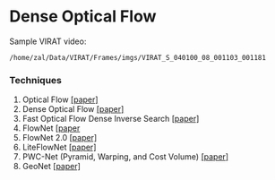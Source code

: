 # Dense Optical Flow

Sample VIRAT video:
```
/home/zal/Data/VIRAT/Frames/imgs/VIRAT_S_040100_08_001103_001181
```

### Techniques

1. Optical Flow [[paper]](http://ivizlab.sfu.ca/arya/Papers/ACM/Computation%20of%20Optical%20Flow.pdf)
1. Dense Optical Flow [[paper]](http://www.diva-portal.org/smash/get/diva2:273847/FULLTEXT01.pdf)
1. Fast Optical Flow Dense Inverse Search [[paper]](https://arxiv.org/pdf/1603.03590.pdf)
1. FlowNet [[paper](https://www.cv-foundation.org/openaccess/content_iccv_2015/papers/Dosovitskiy_FlowNet_Learning_Optical_ICCV_2015_paper.pdf)
1. FlowNet 2.0 [[paper]](http://openaccess.thecvf.com/content_cvpr_2017/papers/Ilg_FlowNet_2.0_Evolution_CVPR_2017_paper.pdf)
1. LiteFlowNet [[paper]](https://arxiv.org/pdf/1805.07036.pdf)
1. PWC-Net (Pyramid, Warping, and Cost Volume) [[paper]](http://openaccess.thecvf.com/content_cvpr_2018/papers/Sun_PWC-Net_CNNs_for_CVPR_2018_paper.pdf)
1. GeoNet [[paper]](http://openaccess.thecvf.com/content_cvpr_2018/CameraReady/2819.pdf)